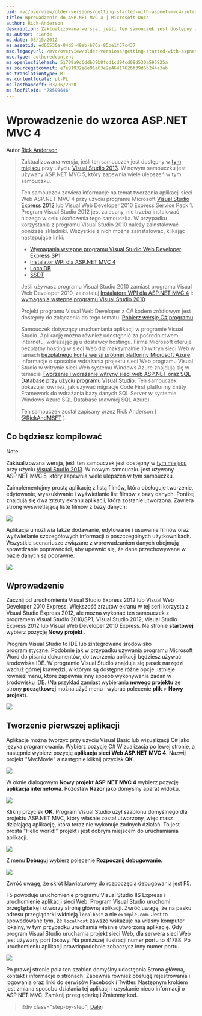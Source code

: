 ```yaml
---
uid: mvc/overview/older-versions/getting-started-with-aspnet-mvc4/intro-to-aspnet-mvc-4
title: Wprowadzenie do ASP.NET MVC 4 | Microsoft Docs
author: Rick-Anderson
description: Zaktualizowana wersja, jeśli ten samouczek jest dostępny w tym miejscu przy użyciu Visual Studio 2013. W nowym samouczku jest używany ASP.NET MVC 5, który zapewnia wiele ulepszeń w porównaniu do t...
ms.author: riande
ms.date: 08/15/2012
ms.assetid: ed66530a-04d5-49eb-b76a-85be1f57c437
msc.legacyurl: /mvc/overview/older-versions/getting-started-with-aspnet-mvc4/intro-to-aspnet-mvc-4
msc.type: authoredcontent
ms.openlocfilehash: 51709a9c6ddb39b8fcd1cd94cd08d530a595825a
ms.sourcegitcommit: e7e91932a6e91a63e2e46417626f39d6b244a3ab
ms.translationtype: MT
ms.contentlocale: pl-PL
ms.lasthandoff: 03/06/2020
ms.locfileid: "78599646"
---
```

# <a name="intro-to-aspnet-mvc-4"></a>Wprowadzenie do wzorca ASP.NET MVC 4

Autor [Rick Anderson](https://twitter.com/RickAndMSFT)

> Zaktualizowana wersja, jeśli ten samouczek jest dostępny w [tym miejscu](../../getting-started/introduction/getting-started.md) przy użyciu [Visual Studio 2013](https://my.visualstudio.com/Downloads?q=visual%20studio%202013). W nowym samouczku jest używany ASP.NET MVC 5, który zapewnia wiele ulepszeń w tym samouczku.
>
> Ten samouczek zawiera informacje na temat tworzenia aplikacji sieci Web ASP.NET MVC 4 przy użyciu programu Microsoft [Visual Studio Express 2012](https://www.microsoft.com/visualstudio/11/products/express) lub Visual Web Developer 2010 Express Service Pack 1. Program Visual Studio 2012 jest zalecany, nie trzeba instalować niczego w celu ukończenia tego samouczka. W przypadku korzystania z programu Visual Studio 2010 należy zainstalować poniższe składniki. Wszystkie z nich można zainstalować, klikając następujące linki:
>
> - [Wymagania wstępne programu Visual Studio Web Developer Express SP1](https://www.microsoft.com/web/gallery/install.aspx?appid=VWD2010SP1Pack)
> - [Instalator WPI dla ASP.NET MVC 4](https://go.microsoft.com/fwlink/?LinkId=243392)
> - [LocalDB](https://www.microsoft.com/web/gallery/install.aspx?appid=SQLLocalDBOnly_11_0)
> - [SSDT](https://blogs.msdn.com/b/rickandy/archive/2012/08/02/installing-and-using-sql-server-data-tools-ssdt-on-visual-studio-2010-and-vwd.aspx)
>
> Jeśli używasz programu Visual Studio 2010 zamiast programu Visual Web Developer 2010, zainstaluj [Instalatora WPI dla ASP.NET MVC 4](https://go.microsoft.com/fwlink/?LinkId=243392) i: [wymagania wstępne programu Visual Studio 2010](https://www.microsoft.com/web/gallery/install.aspx?appsxml=&amp;appid=VS2010SP1Pack)
>
> Projekt programu Visual Web Developer z C# kodem źródłowym jest dostępny do załączenia do tego tematu. [Pobierz wersję C# programu](https://code.msdn.microsoft.com/Intro-to-ASPNET-MVC-4-61d0219d/file/114480/1/MvcMovie.zip).
>
> Samouczek dotyczący uruchamiania aplikacji w programie Visual Studio. Aplikację można również udostępnić za pośrednictwem Internetu, wdrażając ją u dostawcy hostingu. Firma Microsoft oferuje bezpłatny hosting w sieci Web dla maksymalnie 10 witryn sieci Web w ramach [bezpłatnego konta wersji próbnej platformy Microsoft Azure](https://www.windowsazure.com/pricing/free-trial/?WT.mc_id=A443DD604). Informacje o sposobie wdrażania projektu sieci Web programu Visual Studio w witrynie sieci Web systemu Windows Azure znajdują się w temacie [Tworzenie i wdrażanie witryny sieci web ASP.NET oraz SQL Database przy użyciu programu Visual Studio](https://docs.microsoft.com/dotnet/azure/). Ten samouczek pokazuje również, jak używać migracje Code First platformy Entity Framework do wdrażania bazy danych SQL Server w systemie Windows Azure SQL Database (dawniej SQL Azure).
>
> Ten samouczek został zapisany przez Rick Anderson ( [@RickAndMSFT](https://twitter.com/#!/RickAndMSFT) ).

## <a name="what-youll-build"></a>Co będziesz kompilować

> [!NOTE]
> Zaktualizowana wersja, jeśli ten samouczek jest dostępny w [tym miejscu](../../getting-started/introduction/getting-started.md) przy użyciu [Visual Studio 2013](https://my.visualstudio.com/Downloads?q=visual%20studio%202013). W nowym samouczku jest używany ASP.NET MVC 5, który zapewnia wiele ulepszeń w tym samouczku.

Zaimplementujmy prostą aplikację z listą filmów, która obsługuje tworzenie, edytowanie, wyszukiwanie i wyświetlanie list filmów z bazy danych. Poniżej znajdują się dwa zrzuty ekranu aplikacji, która zostanie utworzona. Zawiera stronę wyświetlającą listę filmów z bazy danych:

![](intro-to-aspnet-mvc-4/_static/image1.png)

Aplikacja umożliwia także dodawanie, edytowanie i usuwanie filmów oraz wyświetlanie szczegółowych informacji o poszczególnych użytkownikach. Wszystkie scenariusze związane z wprowadzaniem danych obejmują sprawdzanie poprawności, aby upewnić się, że dane przechowywane w bazie danych są poprawne.

![](intro-to-aspnet-mvc-4/_static/image2.png)

## <a name="getting-started"></a>Wprowadzenie

Zacznij od uruchomienia Visual Studio Express 2012 lub Visual Web Developer 2010 Express. Większość zrzutów ekranu w tej serii korzysta z Visual Studio Express 2012, ale można wykonać ten samouczek z programem Visual Studio 2010/SP1, Visual Studio 2012, Visual Studio Express 2012 lub Visual Web Developer 2010 Express. Na stronie **startowej** wybierz pozycję **Nowy projekt** .

Program Visual Studio to IDE lub zintegrowane środowisko programistyczne. Podobnie jak w przypadku używania programu Microsoft Word do pisania dokumentów, do tworzenia aplikacji będziesz używać środowiska IDE. W programie Visual Studio znajduje się pasek narzędzi wzdłuż górnej krawędzi, w którym są dostępne różne opcje. Istnieje również menu, które zapewnia inny sposób wykonywania zadań w środowisku IDE. (Na przykład zamiast wybierania **nowego projektu** ze strony **początkowej** można użyć menu i wybrać polecenie **plik** &gt; **Nowy projekt**).

![](intro-to-aspnet-mvc-4/_static/image3.png)

## <a name="creating-your-first-application"></a>Tworzenie pierwszej aplikacji

Aplikacje można tworzyć przy użyciu Visual Basic lub wizualizacji C# jako języka programowania. Wybierz pozycję C# Wizualizacja po lewej stronie, a następnie wybierz pozycję **aplikacja sieci Web ASP.NET MVC 4**. Nazwij projekt &quot;MvcMovie&quot; a następnie kliknij przycisk **OK**.

![](intro-to-aspnet-mvc-4/_static/image4.png)

W oknie dialogowym **Nowy projekt ASP.NET MVC 4** wybierz pozycję **aplikacja internetowa**. Pozostaw **Razor** jako domyślny aparat widoku.

![](intro-to-aspnet-mvc-4/_static/image5.png)

Kliknij przycisk **OK**. Program Visual Studio użył szablonu domyślnego dla projektu ASP.NET MVC, który właśnie został utworzony, więc masz działającą aplikację, która teraz nie wykonuje żadnych działań. To jest prosta &quot;Hello world!&quot; projekt i jest dobrym miejscem do uruchamiania aplikacji.

![](intro-to-aspnet-mvc-4/_static/image6.png)

Z menu **Debuguj** wybierz polecenie **Rozpocznij debugowanie**.

![](intro-to-aspnet-mvc-4/_static/image7.png)

Zwróć uwagę, że skrót klawiaturowy do rozpoczęcia debugowania jest F5.

F5 powoduje uruchomienie programu Visual Studio IIS Express i uruchomienie aplikacji sieci Web. Program Visual Studio uruchomi przeglądarkę i otworzy stronę główną aplikacji. Zwróć uwagę, że na pasku adresu przeglądarki widnieją `localhost` a nie `example.com`. Jest to spowodowane tym, że `localhost` zawsze wskazuje na własny komputer lokalny, w tym przypadku uruchamia właśnie utworzoną aplikację. Gdy program Visual Studio uruchamia projekt sieci Web, dla serwera sieci Web jest używany port losowy. Na poniższej ilustracji numer portu to 41788. Po uruchomieniu aplikacji prawdopodobnie zobaczysz inny numer portu.

![](intro-to-aspnet-mvc-4/_static/image8.png)

Po prawej stronie pola ten szablon domyślny udostępnia Strona główna, kontakt i informacje o stronach. Zapewnia również obsługę rejestrowania i logowania oraz linki do serwisów Facebook i Twitter. Następnym krokiem jest zmiana sposobu działania tej aplikacji i uzyskanie nieco informacji o ASP.NET MVC. Zamknij przeglądarkę i Zmieńmy kod.

> [!div class="step-by-step"]
> [Dalej](adding-a-controller.md)
